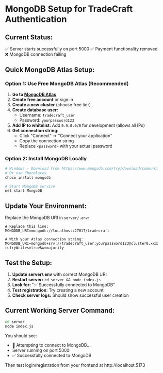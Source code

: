 # MongoDB Setup for TradeCraft Authentication

## Current Status:
✅ Server starts successfully on port 5000
✅ Payment functionality removed
❌ MongoDB connection failing

## Quick MongoDB Atlas Setup:

### Option 1: Use Free MongoDB Atlas (Recommended)

1. **Go to [MongoDB Atlas](https://cloud.mongodb.com/)**
2. **Create free account** or sign in
3. **Create a new cluster** (choose free tier)
4. **Create database user:**
   - Username: `tradecraft_user`
   - Password: `yourpassword123`
5. **Add IP to whitelist:** Add `0.0.0.0/0` for development (allows all IPs)
6. **Get connection string:**
   - Click "Connect" → "Connect your application"
   - Copy the connection string
   - Replace `<password>` with your actual password

### Option 2: Install MongoDB Locally

```bash
# Windows - Download from https://www.mongodb.com/try/download/community
# Or use Chocolatey
choco install mongodb

# Start MongoDB service
net start MongoDB
```

## Update Your Environment:

Replace the MongoDB URI in `server/.env`:

```env
# Replace this line:
MONGODB_URI=mongodb://localhost:27017/tradecraft

# With your Atlas connection string:
MONGODB_URI=mongodb+srv://tradecraft_user:yourpassword123@cluster0.xxxxx.mongodb.net/tradecraft?retryWrites=true&w=majority
```

## Test the Setup:

1. **Update server/.env** with correct MongoDB URI
2. **Restart server:** `cd server && node index.js`
3. **Look for:** "✅ Successfully connected to MongoDB"
4. **Test registration:** Try creating a new account
5. **Check server logs:** Should show successful user creation

## Current Working Server Command:
```bash
cd server
node index.js
```

You should see:
- 🔌 Attempting to connect to MongoDB...
- Server running on port 5000
- ✅ Successfully connected to MongoDB

Then test login/registration from your frontend at http://localhost:5173